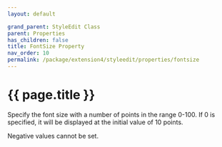 ```yaml
---
layout: default

grand_parent: StyleEdit Class
parent: Properties
has_children: false
title: FontSize Property
nav_order: 10
permalink: /package/extension4/styleedit/properties/fontsize
---
```

# {{ page.title }}

Specify the font size with a number of points in the range 0-100. If 0 is specified, it will be displayed at the initial value of 10 points.

Negative values cannot be set.